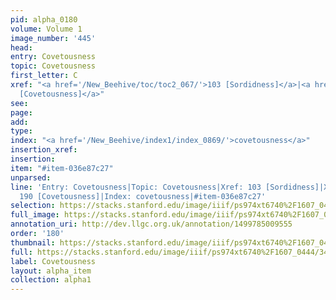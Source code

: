 ```yaml
---
pid: alpha_0180
volume: Volume 1
image_number: '445'
head: 
entry: Covetousness
topic: Covetousness
first_letter: C
xref: "<a href='/New_Beehive/toc/toc2_067/'>103 [Sordidness]</a>|<a href='/New_Beehive/toc/toc2_075/'>190
  [Covetousness]</a>"
see: 
page: 
add: 
type: 
index: "<a href='/New_Beehive/index1/index_0869/'>covetousness</a>"
insertion_xref: 
insertion: 
item: "#item-036e87c27"
unparsed: 
line: 'Entry: Covetousness|Topic: Covetousness|Xref: 103 [Sordidness]|Xref: 727 [PAGE_MISSING;Miser]|Xref:
  190 [Covetousness]|Index: covetousness|#item-036e87c27'
selection: https://stacks.stanford.edu/image/iiif/ps974xt6740%2F1607_0444/343,1273,3092,698/full/0/default.jpg
full_image: https://stacks.stanford.edu/image/iiif/ps974xt6740%2F1607_0444/full/full/0/default.jpg
annotation_uri: http://dev.llgc.org.uk/annotation/1499785009555
order: '180'
thumbnail: https://stacks.stanford.edu/image/iiif/ps974xt6740%2F1607_0444/343,1273,600,180/250,/0/default.jpg
full: https://stacks.stanford.edu/image/iiif/ps974xt6740%2F1607_0444/343,1273,3092,698/full/0/default.jpg
label: Covetousness
layout: alpha_item
collection: alpha1
---
```

